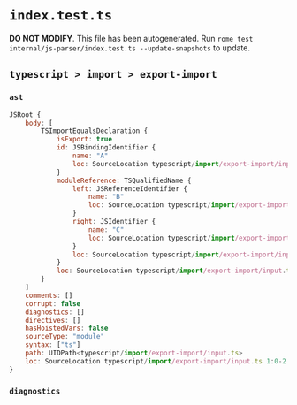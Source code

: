 # `index.test.ts`

**DO NOT MODIFY**. This file has been autogenerated. Run `rome test internal/js-parser/index.test.ts --update-snapshots` to update.

## `typescript > import > export-import`

### `ast`

```javascript
JSRoot {
	body: [
		TSImportEqualsDeclaration {
			isExport: true
			id: JSBindingIdentifier {
				name: "A"
				loc: SourceLocation typescript/import/export-import/input.ts 1:14-1:15 (A)
			}
			moduleReference: TSQualifiedName {
				left: JSReferenceIdentifier {
					name: "B"
					loc: SourceLocation typescript/import/export-import/input.ts 1:18-1:19 (B)
				}
				right: JSIdentifier {
					name: "C"
					loc: SourceLocation typescript/import/export-import/input.ts 1:20-1:21 (C)
				}
				loc: SourceLocation typescript/import/export-import/input.ts 1:18-1:21
			}
			loc: SourceLocation typescript/import/export-import/input.ts 1:0-1:22
		}
	]
	comments: []
	corrupt: false
	diagnostics: []
	directives: []
	hasHoistedVars: false
	sourceType: "module"
	syntax: ["ts"]
	path: UIDPath<typescript/import/export-import/input.ts>
	loc: SourceLocation typescript/import/export-import/input.ts 1:0-2:0
}
```

### `diagnostics`

```

```
